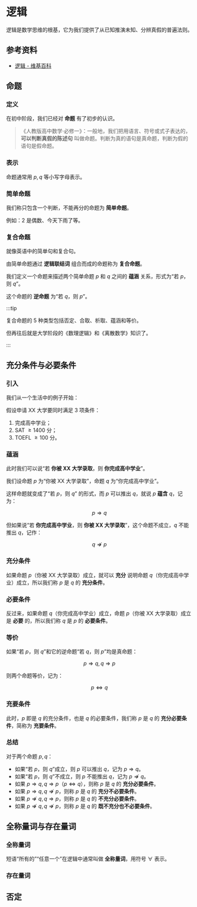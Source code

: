 # 逻辑

逻辑是数学思维的根基，它为我们提供了从已知推演未知、分辨真假的普遍法则。

## 参考资料

- [逻辑 - 维基百科](https://zh.wikipedia.org/zh-cn/逻辑)

## 命题

### 定义

在初中阶段，我们已经对 **命题** 有了初步的认识。

> 《人教版高中数学·必修一》：一般地，我们把用语言、符号或式子表达的，**可以判断真假的陈述句** 叫做命题。判断为真的语句是真命题，判断为假的语句是假命题。

### 表示

命题通常用 $p,q$ 等小写字母表示。

### 简单命题

我们称只包含一个判断，不能再分的命题为 **简单命题**。

例如：$2$ 是偶数、今天下雨了等。

### 复合命题

就像英语中的简单句和复合句。

由简单命题通过 **逻辑联结词** 组合而成的命题称为 **复合命题**。

我们定义一个命题来描述两个简单命题 $p$ 和 $q$ 之间的 **蕴涵** 关系，形式为“若 $p$，则 $q$”。

这个命题的 **逆命题** 为“若 $q$，则 $p$”。

:::tip

复合命题的 $5$ 种类型包括否定、合取、析取、蕴涵和等价。

但再往后就是大学阶段的《数理逻辑》和《离散数学》知识了。

:::

## 充分条件与必要条件

### 引入

我们从一个生活中的例子开始：

假设申请 XX 大学要同时满足 $3$ 项条件：

1. 完成高中学业；
2. SAT $\ge1400$ 分； 
3. TOEFL $\ge100$ 分。

### 蕴涵

此时我们可以说“若 **你被 XX 大学录取**，则 **你完成高中学业**”。

我们设命题 $p$ 为“你被 XX 大学录取”，命题 $q$ 为“你完成高中学业”。

这样命题就变成了“若 $p$，则 $q$” 的形式，而 $p$ 可以推出 $q$，就说 $p$ **蕴含** $q$，记为：

$$
p\Rightarrow q
$$

但如果说“若 **你完成高中学业**，则 **你被 XX 大学录取**”，这个命题不成立，$q$ 不能推出 $q$，记作：

$$
q\nRightarrow p
$$

### 充分条件

如果命题 $p$（你被 XX 大学录取）成立，就可以 **充分** 说明命题 $q$（你完成高中学业）成立，所以我们称 $p$ 是 $q$ 的 **充分条件**。

### 必要条件

反过来，如果命题 $q$（你完成高中学业）成立，命题 $p$（你被 XX 大学录取）成立是 **必要** 的，所以我们称 $q$ 是 $p$ 的 **必要条件**。

### 等价

如果“若 $p$，则 $q$”和它的逆命题“若 $q$，则 $p$”均是真命题：

$$
p\Rightarrow q,q\Rightarrow p
$$

则两个命题等价，记为：

$$
p\Leftrightarrow q
$$

### 充要条件

此时，$p$ 即是 $q$ 的充分条件，也是 $q$ 的必要条件，我们称 $p$ 是 $q$ 的 **充分必要条件**，简称为 **充要条件**。

### 总结

对于两个命题 $p,q$：

- 如果“若 $p$，则 $q$”成立，则 $p$ 可以推出 $q$，记为 $p\Rightarrow q$。
- 如果“若 $p$，则 $q$”不成立，则 $p$ 不能推出 $q$，记为 $p\nRightarrow q$。
- 如果 $p\Rightarrow q,q\Rightarrow p$（$p\Leftrightarrow q$），则称 $p$ 是 $q$ 的 **充分必要条件**。
- 如果 $p\Rightarrow q,q\nRightarrow p$，则称 $p$ 是 $q$ 的 **充分不必要条件**。
- 如果 $p\nRightarrow q,q\Rightarrow p$，则称 $p$ 是 $q$ 的 **不充分必要条件**。
- 如果 $p\nRightarrow q,q\nRightarrow p$，则称 $p$ 是 $q$ 的 **既不充分也不必要条件**。

## 全称量词与存在量词

### 全称量词

短语“所有的”“任意一个”在逻辑中通常叫做 **全称量词**，用符号 $\forall$ 表示。

### 存在量词

## 否定
